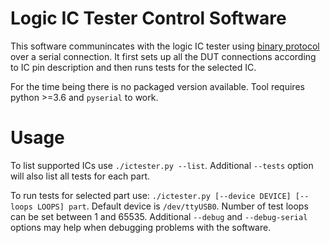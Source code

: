 # Logic IC Tester Control Software

This software communincates with the logic IC tester using [binary protocol](../doc/protocol.md) over a serial connection.
It first sets up all the DUT connections according to IC pin description and then runs tests for the selected IC.

For the time being there is no packaged version available.
Tool requires python >=3.6 and `pyserial` to work.

# Usage

To list supported ICs use `./ictester.py --list`. Additional `--tests` option will also list all tests for each part.

To run tests for selected part use: `./ictester.py [--device DEVICE] [--loops LOOPS] part`.
Default device is `/dev/ttyUSB0`. Number of test loops can be set between 1 and 65535.
Additional `--debug` and `--debug-serial` options may help when debugging problems with the software.

